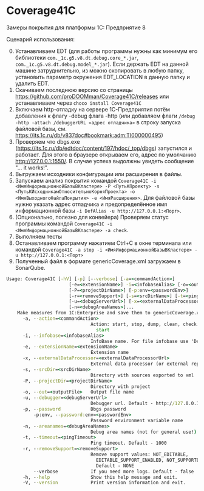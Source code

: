 # Coverage41C
Замеры покрытия для платформы 1С: Предприятие 8

Сценарий использования:

0) Устанавливаем EDT (для работы программы нужны как минимум его библиотеки ```com._1c.g5.v8.dt.debug.core_*.jar```, ```com._1c.g5.v8.dt.debug.model_*.jar```). Если держать EDT на данной машине затруднительно, из можно скопировать в любую папку, установить параметр окружения EDT_LOCATION в данную папку и удалить EDT.
1) Скачиваем последнюю версию со страницы https://github.com/proDOOMman/Coverage41C/releases или устанавливаем через ```choco install Coverage41C```
2) Включаем http-отладку на сервере 1С-Предприятия потём добавления к флагу -debug флага -http (или добавляем флаги ```/debug -http -attach /debuggerURL «адрес отладчика»``` в строку запуска файловой базы, см. https://its.1c.ru/db/v837doc#bookmark:adm:TI000000495)
3) Проверяем что dbgs.exe (https://its.1c.ru/db/edtdoc/content/197/hdoc/_top/dbgs) запустился и работает. Для этого в браузере открываем его, адрес по умолчанию http://127.0.0.1:1550/. В случае успеха выдолжны увидеть сообщение "... it works!".
4) Выгружаем исходники конфигурации или расширения в файлы.
5) Запускаем анализ покрытия командой ```Coverage41C -i <ИмяИнформационнойБазыВКластере> -P <ПутьКПроекту> -s <ПутьКИсходникамОтносительноКорняПроекта> -o <ИмяВыходногоФайлаПокрытия> -e <ИмяРасширения>```. Для файловой базы нужно указать адрес отладчика и предопределённое имя информационной базы ```-i DefAlias -u http://127.0.0.1:<Порт>```.
6) (Опционально, полезно для конвейера) Проверяем статус программы командой ```Coverage41C -i <ИмяИнформационнойБазыВКластере> -a check```.
7) Выполняем тесты
8) Останавливаем программу нажатием Ctrl+C в окне терминала или командой ```Coverage41C -a stop -i <ИмяИнформационнойБазыВКластере> -u http://127.0.0.1:<Порт>```
9) Полученный файл в формате genericCoverage.xml загружаем в SonarQube.

```cmd
Usage: Coverage41C [-hV] [-p] [--verbose] [-a=<commandAction>]
                       [-e=<extensionName>] -i=<infobaseAlias> [-o=<outputFile>]
                       [-P=<projectDirName>] [-p:env=<passwordEnv>]
                       [-r=<removeSupport>] [-s=<srcDirName>] [-t=<pingTimeout>]
                       [-u=<debugServerUrl>] [-x=<externalDataProcessorUrl>]
                       [-n=<debugAreaNames>]...
    Make measures from 1C:Enterprise and save them to genericCoverage.xml file
      -a, --action=<commandAction>
                               Action: start, stop, dump, clean, check. Default -
                                 start
      -i, --infobase=<infobaseAlias>
                               InfoBase name. For file infobase use 'DefAlias' name
      -e, --extensionName=<extensionName>
                               Extension name
      -x, --externalDataProcessor=<externalDataProcessorUrl>
                               External data processor (or external report) url
      -s, --srcDir=<srcDirName>
                               Directory with sources exported to xml
      -P, --projectDir=<projectDirName>
                               Directory with project
      -o, --out=<outputFile>   Output file name
      -u, --debugger=<debugServerUrl>
                               Debugger url. Default - http://127.0.0.1:1550/
      -p, --password           Dbgs password
          -p:env, --password:env=<passwordEnv>
                               Password environment variable name
      -n, --areanames=<debugAreaNames>
                               Debug area names (not for general use!)
      -t, --timeout=<pingTimeout>
                               Ping timeout. Default - 1000
      -r, --removeSupport=<removeSupport>
                               Remove support values: NOT_EDITABLE,
                                 EDITABLE_SUPPORT_ENABLED, NOT_SUPPORTED, NONE.
                                 Default - NONE
          --verbose            If you need more logs. Default - false
      -h, --help               Show this help message and exit.
      -V, --version            Print version information and exit.
```
